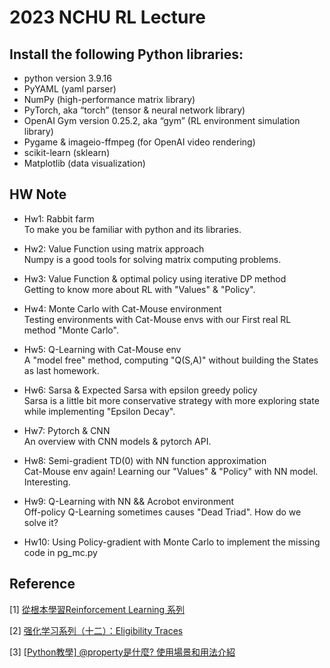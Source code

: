 # 2023 NCHU RL Lecture

## Install the following Python libraries:
- python version 3.9.16
- PyYAML (yaml parser)
- NumPy (high-performance matrix library)
- PyTorch, aka “torch” (tensor & neural network library)
- OpenAI Gym version 0.25.2, aka “gym” (RL environment simulation library)
- Pygame & imageio-ffmpeg (for OpenAI video rendering)
- scikit-learn (sklearn)
- Matplotlib (data visualization)

## HW Note

- Hw1: Rabbit farm <br>
To make you be familiar with python and its libraries.

- Hw2: Value Function using matrix approach <br>
Numpy is a good tools for solving matrix computing problems.

- Hw3: Value Function & optimal policy using iterative DP method <br>
Getting to know more about RL with "Values" & "Policy".

- Hw4: Monte Carlo with Cat-Mouse environment <br>
Testing environments with Cat-Mouse envs with our First real RL method "Monte Carlo".

- Hw5: Q-Learning with Cat-Mouse env <br>
A "model free" method, computing "Q(S,A)" without building the States as last homework.

- Hw6: Sarsa & Expected Sarsa with epsilon greedy policy <br>
Sarsa is a little bit more conservative strategy with more exploring state while implementing "Epsilon Decay".

- Hw7: Pytorch & CNN <br>
An overview with CNN models & pytorch API.

- Hw8: Semi-gradient TD(0) with NN function approximation <br>
Cat-Mouse env again! Learning our "Values" & "Policy" with NN model. Interesting.

- Hw9: Q-Learning with NN && Acrobot environment <br>
Off-policy Q-Learning sometimes causes "Dead Triad". How do we solve it?

- Hw10: Using Policy-gradient with Monte Carlo to implement the missing code in pg_mc.py

## Reference
[1] [從根本學習Reinforcement Learning 系列](https://ithelp.ithome.com.tw/users/20129922/ironman/3342)

[2] [强化学习系列（十二）：Eligibility Traces](https://blog.csdn.net/LagrangeSK/article/details/82556644 ) 

[3] [[Python教學] @property是什麼? 使用場景和用法介紹](https://www.maxlist.xyz/2019/12/25/python-property/)
